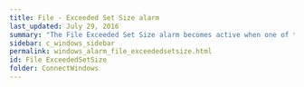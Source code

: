 ```yaml
---
title: File - Exceeded Set Size alarm
last_updated: July 29, 2016
summary: "The File Exceeded Set Size alarm becomes active when one of the files you have configured the Diagnostic Server to track exceeds the size threshold you have set."
sidebar: c_windows_sidebar
permalink: windows_alarm_file_exceededsetsize.html
id: File ExceededSetSize
folder: ConnectWindows
---
```


﻿
